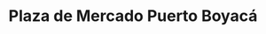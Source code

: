 ---
title: "Plaza de Mercado Puerto Boyacá"
url: /puerto-boyaca/plaza-de-mercado-puerto-boyaca/
shop: supermercado
---